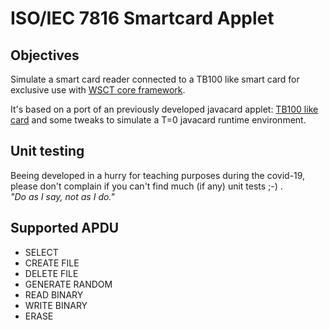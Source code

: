 # ISO/IEC 7816 Smartcard Applet

## Objectives

Simulate a smart card reader connected to a TB100 like smart card for exclusive use with [WSCT core framework](https://github.com/wsct/WSCT-Core).

It's based on a port of an previously developed javacard applet: [TB100 like card](https://github.com/wsct/ENSICAEN-Card-Applet/tree/develop) and some tweaks to simulate a T=0 javacard runtime environment.

## Unit testing

Beeing developed in a hurry for teaching purposes during the covid-19, please don't complain if you can't find much (if any) unit tests ;-) .<br/>
 _"Do as I say, not as I do."_

## Supported APDU
  * SELECT
  * CREATE FILE
  * DELETE FILE
  * GENERATE RANDOM
  * READ BINARY
  * WRITE BINARY
  * ERASE
